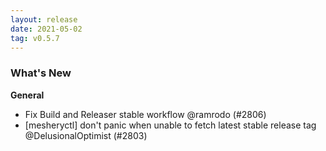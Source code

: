 ```yaml
---
layout: release
date: 2021-05-02
tag: v0.5.7
---
```


### What's New

**General**

- Fix Build and Releaser stable workflow @ramrodo (#2806)
- [mesheryctl] don't panic when unable to fetch latest stable release tag @DelusionalOptimist (#2803)
